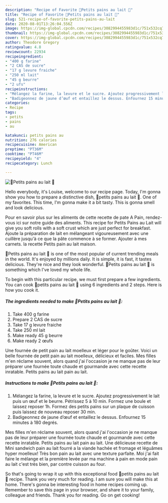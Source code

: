 ```yaml
---
description: "Recipe of Favorite 🥖Petits pains au lait 🥖"
title: "Recipe of Favorite 🥖Petits pains au lait 🥖"
slug: 521-recipe-of-favorite-petits-pains-au-lait
date: 2020-08-01T13:26:04.556Z
image: https://img-global.cpcdn.com/recipes/3082994455983d1c/751x532cq70/🥖petits-pains-au-lait-🥖-photo-principale-de-la-recette.jpg
thumbnail: https://img-global.cpcdn.com/recipes/3082994455983d1c/751x532cq70/🥖petits-pains-au-lait-🥖-photo-principale-de-la-recette.jpg
cover: https://img-global.cpcdn.com/recipes/3082994455983d1c/751x532cq70/🥖petits-pains-au-lait-🥖-photo-principale-de-la-recette.jpg
author: Theodore Gregory
ratingvalue: 4.8
reviewcount: 22934
recipeingredient:
- "400 g farine"
- "2 CAS de sucre"
- "17 g levure fraiche"
- "250 ml lait"
- "45 g beurre"
- "2 ufs"
recipeinstructions:
- "Mélangez la farine, la levure et le sucre. Ajoutez progressivement le lait puis un œuf et le beurre. Pétrissez 5 à 10 min. Formez une boule et laissez reposer 1h. Formez des petits pains sur un plaque de cuisson puis laissez de nouveau reposer 30 min."
- "Badigeonnez de jaune d’œuf et entaillez le dessus. Enfournez 15 minutes à 180 degrés."
categories:
- Recipe
tags:
- petits
- pains
- au

katakunci: petits pains au 
nutrition: 276 calories
recipecuisine: American
preptime: "PT36M"
cooktime: "PT46M"
recipeyield: "4"
recipecategory: Lunch

---
```



![🥖Petits pains au lait 🥖](https://img-global.cpcdn.com/recipes/3082994455983d1c/751x532cq70/🥖petits-pains-au-lait-🥖-photo-principale-de-la-recette.jpg)

Hello everybody, it's Louise, welcome to our recipe page. Today, I'm gonna show you how to prepare a distinctive dish, 🥖petits pains au lait 🥖. One of my favorites. This time, I'm gonna make it a bit tasty. This is gonna smell and look delicious.

Pour en savoir plus sur les aliments de cette recette de pate A Pain, rendez-vous ici sur notre guide des aliments. This recipe for Petits Pains au Lait will give you soft rolls with a soft crust which are just perfect for breakfast. Ajoute la préparation de lait en mélangeant vigoureusement avec une cuillère jusqu&#39;à ce que la pâte commence à se former. Ajouter à mes carnets. la recette Petits pain au lait maison.

🥖Petits pains au lait 🥖 is one of the most popular of current trending meals in the world. It's enjoyed by millions daily. It is simple, it is fast, it tastes delicious. They're nice and they look wonderful. 🥖Petits pains au lait 🥖 is something which I've loved my whole life.


To begin with this particular recipe, we must first prepare a few ingredients. You can cook 🥖petits pains au lait 🥖 using 6 ingredients and 2 steps. Here is how you cook it.

<!--inarticleads1-->

##### The ingredients needed to make 🥖Petits pains au lait 🥖:

1. Take 400 g farine
1. Prepare 2 CAS de sucre
1. Take 17 g levure fraiche
1. Take 250 ml lait
1. Make ready 45 g beurre
1. Make ready 2 œufs


Une fournée de petit pain au lait moelleux et léger pour le goûter. Voici un belle fournée de petit pain au lait moelleux, délicieux et faciles. Mes filles m&#39;en réclame souvent, alors quand j&#39;ai l&#39;occasion je ne manque pas de leur préparer une fournée toute chaude et gourmande avec cette recette inratable. Petits pains au lait pain au lait. 

<!--inarticleads2-->

##### Instructions to make 🥖Petits pains au lait 🥖:

1. Mélangez la farine, la levure et le sucre. Ajoutez progressivement le lait puis un œuf et le beurre. Pétrissez 5 à 10 min. Formez une boule et laissez reposer 1h. Formez des petits pains sur un plaque de cuisson puis laissez de nouveau reposer 30 min.
1. Badigeonnez de jaune d’œuf et entaillez le dessus. Enfournez 15 minutes à 180 degrés.


Mes filles m&#39;en réclame souvent, alors quand j&#39;ai l&#39;occasion je ne manque pas de leur préparer une fournée toute chaude et gourmande avec cette recette inratable. Petits pains au lait pain au lait. Une délicieuse recette de Mini sandwich pain au lait fourré a la viande hachée et fromage et léguâmes hyper moelleux! Très bon pain au lait avec une texture parfaite. Moi j&#39;ai fait faire le mélange et la première levée par ma machine à pain en mode pain au lait c&#39;est très bien, par contre cuisson au four. 

So that's going to wrap it up with this exceptional food 🥖petits pains au lait 🥖 recipe. Thank you very much for reading. I am sure you will make this at home. There's gonna be interesting food in home recipes coming up. Remember to save this page in your browser, and share it to your family, colleague and friends. Thank you for reading. Go on get cooking!
